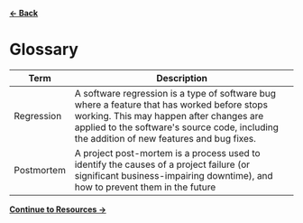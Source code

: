 [**← Back**](contents.md)

# Glossary

| Term       | Description                                                                                                                                                                                                                          |
| ---------- | ------------------------------------------------------------------------------------------------------------------------------------------------------------------------------------------------------------------------------------ |
| Regression | A software regression is a type of software bug where a feature that has worked before stops working. This may happen after changes are applied to the software's source code, including the addition of new features and bug fixes. |
| Postmortem | A project post-mortem is a process used to identify the causes of a project failure (or significant business-impairing downtime), and how to prevent them in the future                                                              |

[**Continue to Resources →**](resources.md)

